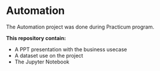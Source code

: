 # Automation
The Automation project was done during Practicum program. 

<b> This repository contain: </b>

<ul> 
  <li> A PPT presentation with the business usecase </li>
  <li> A dataset use on the project </li>
  <li> The Jupyter Notebook </li
</ul>

